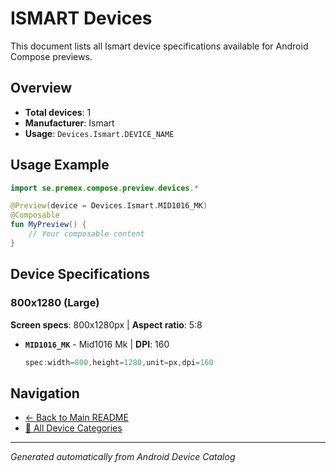 # ISMART Devices

This document lists all Ismart device specifications available for Android Compose previews.

## Overview

- **Total devices**: 1
- **Manufacturer**: Ismart
- **Usage**: `Devices.Ismart.DEVICE_NAME`

## Usage Example

```kotlin
import se.premex.compose.preview.devices.*

@Preview(device = Devices.Ismart.MID1016_MK)
@Composable
fun MyPreview() {
    // Your composable content
}
```

## Device Specifications

### 800x1280 (Large)

**Screen specs**: 800x1280px | **Aspect ratio**: 5:8

- **`MID1016_MK`** - Mid1016 Mk | **DPI**: 160
  ```kotlin
  spec:width=800,height=1280,unit=px,dpi=160
  ```

## Navigation

- [← Back to Main README](../../README.md)
- [📱 All Device Categories](../README.md)

---
*Generated automatically from Android Device Catalog*

